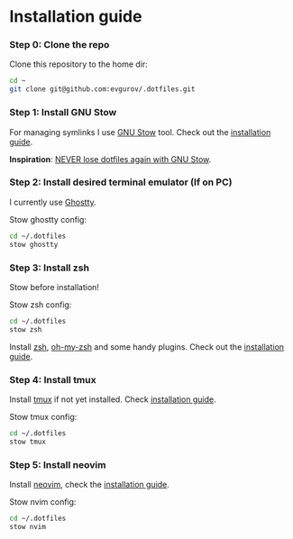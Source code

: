 # Installation guide

### Step 0: Clone the repo

Clone this repository to the home dir:
```bash
cd ~
git clone git@github.com:evgurov/.dotfiles.git
```
### Step 1: Install GNU Stow

For managing symlinks I use [GNU Stow](https://www.gnu.org/software/stow/) tool. Check out the [installation guide](/docs/INSTALL_STOW.md).

**Inspiration**: [NEVER lose dotfiles again with GNU Stow](https://www.youtube.com/watch?v=NoFiYOqnC4o).

### Step 2: Install desired terminal emulator (If on PC)

I currently use [Ghostty](https://ghostty.org/).

Stow ghostty config:
```bash
cd ~/.dotfiles
stow ghostty
```

### Step 3: Install zsh

Stow before installation!

Stow zsh config:
```bash
cd ~/.dotfiles
stow zsh
```

Install [zsh](https://www.zsh.org/), [oh-my-zsh](https://ohmyz.sh/) and some handy plugins. Check out the [installation guide](/docs/INSTALL_ZSH.md).


### Step 4: Install tmux

Install [tmux](https://github.com/tmux/tmux) if not yet installed. Check [installation guide](/docs/INSTALL_TMUX.md).

Stow tmux config:
```bash
cd ~/.dotfiles
stow tmux
```

### Step 5: Install neovim

Install [neovim](https://neovim.io/), check the [installation guide](/docs/INSTALL_NVIM.md).

Stow nvim config:
```bash
cd ~/.dotfiles
stow nvim
```
